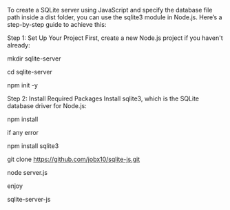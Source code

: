To create a SQLite server using JavaScript and specify the database file path inside a dist folder, you can use the sqlite3 module in Node.js. Here’s a step-by-step guide to achieve this:

Step 1: Set Up Your Project First, create a new Node.js project if you haven't already: 


mkdir sqlite-server

cd sqlite-server

npm init -y

Step 2: Install Required Packages Install sqlite3, which is the SQLite database driver for Node.js:

npm install 

if any error 

npm install sqlite3

git clone https://github.com/jobx10/sqlite-js.git

node server.js

enjoy

sqlite-server-js
